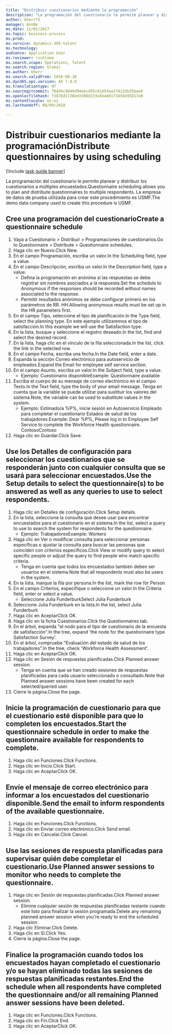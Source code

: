 ```yaml
--- 
title: "Distribuir cuestionarios mediante la programación"
description: "La programación del cuestionario le permite planear y distribuir los cuestionarios a múltiples encuestados."
author: kherr75
manager: AnnBe
ms.date: 11/01/2017
ms.topic: business-process
ms.prod: 
ms.service: dynamics-365-talent
ms.technology: 
audience: Application User
ms.reviewer: rschloma
ms.search.scope: Operations, Talent
ms.search.region: Global
ms.author: kherr
ms.search.validFrom: 2016-06-30
ms.dyn365.ops.version: AX 7.0.0
ms.translationtype: HT
ms.sourcegitcommit: 764d4c9049d94ebcd55c61654aa2f4133b35bae6
ms.openlocfilehash: f3876d1136bd3300d233a5b4401f3458e95817e0
ms.contentlocale: es-es
ms.lasthandoff: 08/09/2018

---
```

# <a name="distribute-questionnaires-by-using-scheduling"></a><span data-ttu-id="555db-103">Distribuir cuestionarios mediante la programación</span><span class="sxs-lookup"><span data-stu-id="555db-103">Distribute questionnaires by using scheduling</span></span>

[!include [task guide banner](../../includes/task-guide-banner.md)]

<span data-ttu-id="555db-104">La programación del cuestionario le permite planear y distribuir los cuestionarios a múltiples encuestados.</span><span class="sxs-lookup"><span data-stu-id="555db-104">Questionnaire scheduling allows you to plan and distribute questionnaires to multiple respondents.</span></span> <span data-ttu-id="555db-105">La empresa de datos de prueba utilizada para crear este procedimiento es USMF.</span><span class="sxs-lookup"><span data-stu-id="555db-105">The demo data company used to create this procedure is USMF.</span></span>


## <a name="create-a-questionnaire-schedule"></a><span data-ttu-id="555db-106">Cree una programación del cuestionario</span><span class="sxs-lookup"><span data-stu-id="555db-106">Create a questionnaire schedule</span></span>
1. <span data-ttu-id="555db-107">Vaya a Cuestionario > Distribuir > Programaciones de cuestionarios.</span><span class="sxs-lookup"><span data-stu-id="555db-107">Go to Questionnaire > Distribute > Questionnaire schedules.</span></span>
2. <span data-ttu-id="555db-108">Haga clic en Nuevo.</span><span class="sxs-lookup"><span data-stu-id="555db-108">Click New.</span></span>
3. <span data-ttu-id="555db-109">En el campo Programación, escriba un valor.</span><span class="sxs-lookup"><span data-stu-id="555db-109">In the Scheduling field, type a value.</span></span>
4. <span data-ttu-id="555db-110">En el campo Descripción, escriba un valor.</span><span class="sxs-lookup"><span data-stu-id="555db-110">In the Description field, type a value.</span></span>
    * <span data-ttu-id="555db-111">Defina la programación en anónima si las respuestas se debe registrar sin nombres asociados a la respuesta.</span><span class="sxs-lookup"><span data-stu-id="555db-111">Set the schedule to Anonymous if the responses should be recorded without names associated to the response.</span></span>  
    * <span data-ttu-id="555db-112">Permitir resultados anónimos se debe configurar primero en los parámetros de RR. HH.</span><span class="sxs-lookup"><span data-stu-id="555db-112">Allowing anonymous results must be set up in the HR parameters first.</span></span>  
5. <span data-ttu-id="555db-113">En el campo Tipo, seleccione el tipo de planificación.</span><span class="sxs-lookup"><span data-stu-id="555db-113">In the Type field, select the planning type.</span></span>  <span data-ttu-id="555db-114">En este ejemplo utilizaremos el tipo de satisfacción.</span><span class="sxs-lookup"><span data-stu-id="555db-114">In this example we will use the Satisfaction type.</span></span>
6. <span data-ttu-id="555db-115">En la lista, busque y seleccione el registro deseado.</span><span class="sxs-lookup"><span data-stu-id="555db-115">In the list, find and select the desired record.</span></span>
7. <span data-ttu-id="555db-116">En la lista, haga clic en el vínculo de la fila seleccionada.</span><span class="sxs-lookup"><span data-stu-id="555db-116">In the list, click the link in the selected row.</span></span>
8. <span data-ttu-id="555db-117">En el campo Fecha, escriba una fecha.</span><span class="sxs-lookup"><span data-stu-id="555db-117">In the Date field, enter a date.</span></span>
9. <span data-ttu-id="555db-118">Expanda la sección Correo electrónico para autoservicio de empleados.</span><span class="sxs-lookup"><span data-stu-id="555db-118">Expand the Email for employee self service section.</span></span>
10. <span data-ttu-id="555db-119">En el campo Asunto, escriba un valor.</span><span class="sxs-lookup"><span data-stu-id="555db-119">In the Subject field, type a value.</span></span>
    * <span data-ttu-id="555db-120">Ejemplo: Cuestionario disponible</span><span class="sxs-lookup"><span data-stu-id="555db-120">Example: Questionnaire available</span></span>  
11. <span data-ttu-id="555db-121">Escriba el cuerpo de su mensaje de correo electrónico en el campo Texto.</span><span class="sxs-lookup"><span data-stu-id="555db-121">In the Text field, type the body of your email message.</span></span> <span data-ttu-id="555db-122">Tenga en cuenta que la variable se puede utilizar para sustituir los valores del sistema.</span><span class="sxs-lookup"><span data-stu-id="555db-122">Note, the variable can be used to substitute values in the system.</span></span>
    * <span data-ttu-id="555db-123">Ejemplo: Estimado/a %P%, inicie sesión en Autoservicio Empleado para completar el cuestionario Estados de salud de los trabajadores.</span><span class="sxs-lookup"><span data-stu-id="555db-123">Example:   Dear %P%,  Please log in to Employee Self Service to complete the Workforce Health questionnaire.</span></span>  <span data-ttu-id="555db-124">Contoso</span><span class="sxs-lookup"><span data-stu-id="555db-124">Contoso</span></span>  
12. <span data-ttu-id="555db-125">Haga clic en Guardar.</span><span class="sxs-lookup"><span data-stu-id="555db-125">Click Save.</span></span>

## <a name="use-the-setup-details-to-select-the-questionnaires-to-be-answered-as-well-as-any-queries-to-use-to-select-respondents"></a><span data-ttu-id="555db-126">Use los Detalles de configuración para seleccionar los cuestionarios que se responderán junto con cualquier consulta que se usará para seleccionar encuestados.</span><span class="sxs-lookup"><span data-stu-id="555db-126">Use the Setup details to select the questionnaire(s) to be answered as well as any queries to use to select respondents.</span></span>
1. <span data-ttu-id="555db-127">Haga clic en Detalles de configuración.</span><span class="sxs-lookup"><span data-stu-id="555db-127">Click Setup details.</span></span>
2. <span data-ttu-id="555db-128">En la lista, seleccione la consulta que desee usar para encontrar encuestados para el cuestionario en el sistema.</span><span class="sxs-lookup"><span data-stu-id="555db-128">In the list, select a query to use to search the system for respondents for the questionnaire.</span></span>
    * <span data-ttu-id="555db-129">Ejemplo: Trabajadores</span><span class="sxs-lookup"><span data-stu-id="555db-129">Example: Workers</span></span>  
3. <span data-ttu-id="555db-130">Haga clic en Ver o modificar consulta para seleccionar personas específicas o ajustar la consulta para buscar las personas que coinciden con criterios específicos.</span><span class="sxs-lookup"><span data-stu-id="555db-130">Click View or modify query to select specific people or adjust the query to find people who match specific criteria.</span></span>
    * <span data-ttu-id="555db-131">Tenga en cuenta que todos los encuestados también deben ser usuarios en el sistema.</span><span class="sxs-lookup"><span data-stu-id="555db-131">Note that all respondents must also be users in the system.</span></span>  
4. <span data-ttu-id="555db-132">En la lista, marque la fila por persona.</span><span class="sxs-lookup"><span data-stu-id="555db-132">In the list, mark the row for Person</span></span>
5. <span data-ttu-id="555db-133">En el campo Criterios, especifique o seleccione un valor.</span><span class="sxs-lookup"><span data-stu-id="555db-133">In the Criteria field, enter or select a value.</span></span>
    * <span data-ttu-id="555db-134">Seleccione Julia Funderburk</span><span class="sxs-lookup"><span data-stu-id="555db-134">Select Julia Funderburk</span></span>  
6. <span data-ttu-id="555db-135">Seleccione Julia Funderburk en la lista.</span><span class="sxs-lookup"><span data-stu-id="555db-135">In the list, select Julia Funderburk</span></span>
7. <span data-ttu-id="555db-136">Haga clic en Aceptar</span><span class="sxs-lookup"><span data-stu-id="555db-136">Click OK.</span></span>
8. <span data-ttu-id="555db-137">Haga clic en la ficha Cuestionarios.</span><span class="sxs-lookup"><span data-stu-id="555db-137">Click the Questionnaires tab.</span></span>
9. <span data-ttu-id="555db-138">En el árbol, expanda "el nodo para el tipo de cuestionario de la encuesta de satisfacción".</span><span class="sxs-lookup"><span data-stu-id="555db-138">In the tree, expand 'the node for the questionnaire type Satisfaction Survey'.</span></span>
10. <span data-ttu-id="555db-139">En el árbol, compruebe "Evaluación del estado de salud de los trabajadores".</span><span class="sxs-lookup"><span data-stu-id="555db-139">In the tree, check 'Workforce Health Assessment'.</span></span>
11. <span data-ttu-id="555db-140">Haga clic en Aceptar</span><span class="sxs-lookup"><span data-stu-id="555db-140">Click OK.</span></span>
12. <span data-ttu-id="555db-141">Haga clic en Sesión de respuestas planificadas.</span><span class="sxs-lookup"><span data-stu-id="555db-141">Click Planned answer session.</span></span>
    * <span data-ttu-id="555db-142">Tenga en cuenta que se han creado sesiones de respuestas planificadas para cada usuario seleccionado o consultado.</span><span class="sxs-lookup"><span data-stu-id="555db-142">Note that Planned answer sessions have been created for each selected/queried user.</span></span>  
13. <span data-ttu-id="555db-143">Cierre la página.</span><span class="sxs-lookup"><span data-stu-id="555db-143">Close the page.</span></span>

## <a name="start-the-questionnaire-schedule-in-order-to-make-the-questionnaire-available-for-respondents-to-complete"></a><span data-ttu-id="555db-144">Inicie la programación de cuestionario para que el cuestionario esté disponible para que lo completen los encuestados.</span><span class="sxs-lookup"><span data-stu-id="555db-144">Start the questionnaire schedule in order to make the questionnaire available for respondents to complete.</span></span>
1. <span data-ttu-id="555db-145">Haga clic en Funciones.</span><span class="sxs-lookup"><span data-stu-id="555db-145">Click Functions.</span></span>
2. <span data-ttu-id="555db-146">Haga clic en Inicio.</span><span class="sxs-lookup"><span data-stu-id="555db-146">Click Start.</span></span>
3. <span data-ttu-id="555db-147">Haga clic en Aceptar</span><span class="sxs-lookup"><span data-stu-id="555db-147">Click OK.</span></span>

## <a name="send-the-email-to-inform-respondents-of-the-available-questionnaire"></a><span data-ttu-id="555db-148">Envíe el mensaje de correo electrónico para informar a los encuestados del cuestionario disponible.</span><span class="sxs-lookup"><span data-stu-id="555db-148">Send the email to inform respondents of the available questionnaire.</span></span>
1. <span data-ttu-id="555db-149">Haga clic en Funciones.</span><span class="sxs-lookup"><span data-stu-id="555db-149">Click Functions.</span></span>
2. <span data-ttu-id="555db-150">Haga clic en Enviar correo electrónico.</span><span class="sxs-lookup"><span data-stu-id="555db-150">Click Send email.</span></span>
3. <span data-ttu-id="555db-151">Haga clic en Cancelar.</span><span class="sxs-lookup"><span data-stu-id="555db-151">Click Cancel.</span></span>

## <a name="use-planned-answer-sessions-to-monitor-who-needs-to-complete-the-questionnaire"></a><span data-ttu-id="555db-152">Use las sesiones de respuesta planificadas para supervisar quién debe completar el cuestionario.</span><span class="sxs-lookup"><span data-stu-id="555db-152">Use Planned answer sessions to monitor who needs to complete the questionnaire.</span></span>
1. <span data-ttu-id="555db-153">Haga clic en Sesión de respuestas planificadas.</span><span class="sxs-lookup"><span data-stu-id="555db-153">Click Planned answer session.</span></span>
    * <span data-ttu-id="555db-154">Elimine cualquier sesión de respuestas planificadas restante cuando esté listo para finalizar la sesión programada.</span><span class="sxs-lookup"><span data-stu-id="555db-154">Delete any remaining planned answer session when you're ready to end the scheduled session.</span></span>  
2. <span data-ttu-id="555db-155">Haga clic Eliminar.</span><span class="sxs-lookup"><span data-stu-id="555db-155">Click Delete.</span></span>
3. <span data-ttu-id="555db-156">Haga clic en Sí.</span><span class="sxs-lookup"><span data-stu-id="555db-156">Click Yes.</span></span>
4. <span data-ttu-id="555db-157">Cierre la página.</span><span class="sxs-lookup"><span data-stu-id="555db-157">Close the page.</span></span>

## <a name="end-the-schedule-when-all-respondents-have-completed-the-questionnaire-andor-all-remaining-planned-answer-sessions-have-been-deleted"></a><span data-ttu-id="555db-158">Finalice la programación cuando todos los encuestados hayan completado el cuestionario y/o se hayan eliminado todas las sesiones de respuestas planificadas restantes.</span><span class="sxs-lookup"><span data-stu-id="555db-158">End the schedule when all respondents have completed the questionnaire and/or all remaining Planned answer sessions have been deleted.</span></span>
1. <span data-ttu-id="555db-159">Haga clic en Funciones.</span><span class="sxs-lookup"><span data-stu-id="555db-159">Click Functions.</span></span>
2. <span data-ttu-id="555db-160">Haga clic en Fin.</span><span class="sxs-lookup"><span data-stu-id="555db-160">Click End.</span></span>
3. <span data-ttu-id="555db-161">Haga clic en Aceptar</span><span class="sxs-lookup"><span data-stu-id="555db-161">Click OK.</span></span>


